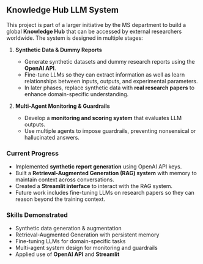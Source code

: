 ## Knowledge Hub LLM System

This project is part of a larger initiative by the MS department to build a global **Knowledge Hub** that can be accessed by external researchers worldwide. The system is designed in multiple stages:

1. **Synthetic Data & Dummy Reports**  
   - Generate synthetic datasets and dummy research reports using the **OpenAI API**.  
   - Fine-tune LLMs so they can extract information as well as learn relationships between inputs, outputs, and experimental parameters.  
   - In later phases, replace synthetic data with **real research papers** to enhance domain-specific understanding.  

2. **Multi-Agent Monitoring & Guardrails**  
   - Develop a **monitoring and scoring system** that evaluates LLM outputs.  
   - Use multiple agents to impose guardrails, preventing nonsensical or hallucinated answers.  

### Current Progress
- Implemented **synthetic report generation** using OpenAI API keys.  
- Built a **Retrieval-Augmented Generation (RAG) system** with memory to maintain context across conversations.  
- Created a **Streamlit interface** to interact with the RAG system.  
- Future work includes fine-tuning LLMs on research papers so they can reason beyond the training context.  

### Skills Demonstrated
- Synthetic data generation & augmentation  
- Retrieval-Augmented Generation with persistent memory  
- Fine-tuning LLMs for domain-specific tasks  
- Multi-agent system design for monitoring and guardrails  
- Applied use of **OpenAI API** and **Streamlit**

